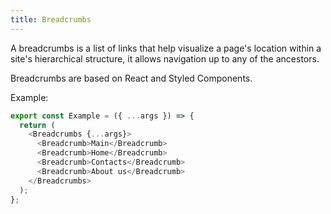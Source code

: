 ```yaml
---
title: Breadcrumbs
---
```


A breadcrumbs is a list of links that help visualize a page's location within a site's hierarchical structure, it allows navigation up to any of the ancestors.

Breadcrumbs are based on React and Styled Components.

Example:

```ts
export const Example = ({ ...args }) => {
  return (
    <Breadcrumbs {...args}>
      <Breadcrumb>Main</Breadcrumb>
      <Breadcrumb>Home</Breadcrumb>
      <Breadcrumb>Contacts</Breadcrumb>
      <Breadcrumb>About us</Breadcrumb>
    </Breadcrumbs>
  );
};
```
